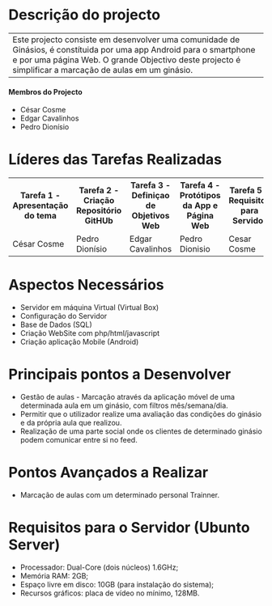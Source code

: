 <h1>Descrição do projecto </h1>

<table>
 
  <tr>
    <td>Este projecto consiste em desenvolver uma comunidade de Ginásios, é constítuida por uma app Android para o smartphone e por uma página Web. O grande Objectivo deste projecto é simplificar a marcação de aulas em um ginásio. </td>
    
</table>

<h4>Membros do Projecto </h4>
<ul>
	<li>César Cosme </li>
	<li>Edgar Cavalinhos </li>
	<li>Pedro Dionísio </li>
	</ul>



<h1>Líderes das Tarefas Realizadas </h1>

<table>
  <tr>
    <th>Tarefa 1 - Apresentação do tema</th>
    <th>Tarefa 2 - Criação Repositório GitHUb</th>
    <th>Tarefa 3 - Definiçao de Objetivos Web</th>
    <th>Tarefa 4 - Protótipos da App e Página Web</th>
    <th>Tarefa 5 - Requisitos para Servidor</th>
    <th>Tarefa 6 - Criaçao da Base de Dados</th>
    
  </tr>
  <tr>
    <td>César Cosme</td>
    <td>Pedro Dionísio</td>
    <td>Edgar Cavalinhos</td>
    <td>Pedro Dionisio</td>
    <td>Cesar Cosme</td>
    <td>Edgar Cavalinhos</td>
       
    
  </tr>
  
</table>



<h1>Aspectos Necessários</h1>

<ul>
  <li>Servidor em máquina Virtual (Virtual Box)</li>
  <li>Configuração do Servidor </li>
  <li>Base de Dados (SQL)</li>
  <li>Criação WebSite com php/html/javascript</li>
  <li>Criação aplicação Mobile (Android)</li>
</ul>


<h1>Principais pontos a Desenvolver </h1>
 <ul>
 <li> Gestão de aulas - Marcação através da aplicação móvel de uma determinada aula em um ginásio, com filtros mês/semana/dia. </li>
	<li> Permitir que o utilizador realize uma avaliação das condições do ginásio e da própria aula que realizou. </li>
	<li> Realização de uma parte social onde os clientes de determinado ginásio podem comunicar entre si no feed. </li></ul>

	
<h1>Pontos Avançados a Realizar</h1>	
<ul>	
	<li>Marcação de aulas com um determinado personal Trainner.</li></ul>
	
	
<h1>Requisitos para o Servidor (Ubunto Server)</h1>

<ul>
  <li>	Processador: Dual-Core (dois núcleos) 1.6GHz;</li>
  <li>	Memória RAM: 2GB; </li>
  <li>	Espaço livre em disco: 10GB (para instalação do sistema);</li>
  <li> 	Recursos gráficos:  placa de vídeo no  mínimo, 128MB. </li>
 
</ul>
